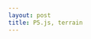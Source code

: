 ```yaml
---
layout: post 
title: P5.js, terrain 
---
```

<div id="myCanvas"></div>
<script src="/js/terrain.js" type="text/javascript"></script>
